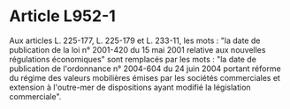 # Article L952-1

Aux articles L. 225-177, L. 225-179 et L. 233-11, les mots : "la date de publication de la loi n° 2001-420 du 15 mai 2001 relative aux nouvelles régulations économiques" sont remplacés par les mots : "la date de publication de l'ordonnance n° 2004-604  du 24 juin 2004 portant réforme du régime des valeurs mobilières émises par les sociétés commerciales et extension à l'outre-mer de dispositions ayant modifié la législation commerciale".
